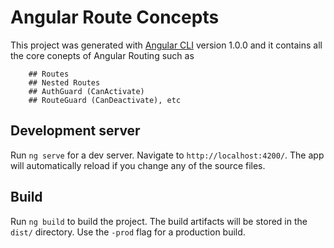 # Angular Route Concepts

This project was generated with [Angular CLI](https://github.com/angular/angular-cli) version 1.0.0 and it contains all the core conepts of Angular Routing such as

        ## Routes
        ## Nested Routes
        ## AuthGuard (CanActivate)
        ## RouteGuard (CanDeactivate), etc

## Development server

Run `ng serve` for a dev server. Navigate to `http://localhost:4200/`. The app will automatically reload if you change any of the source files.



## Build

Run `ng build` to build the project. The build artifacts will be stored in the `dist/` directory. Use the `-prod` flag for a production build.


